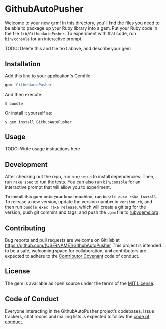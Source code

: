 # GithubAutoPusher

Welcome to your new gem! In this directory, you'll find the files you need to be able to package up your Ruby library into a gem. Put your Ruby code in the file `lib/GithubAutoPusher`. To experiment with that code, run `bin/console` for an interactive prompt.

TODO: Delete this and the text above, and describe your gem

## Installation

Add this line to your application's Gemfile:

```ruby
gem 'GithubAutoPusher'
```

And then execute:

    $ bundle

Or install it yourself as:

    $ gem install GithubAutoPusher

## Usage

TODO: Write usage instructions here

## Development

After checking out the repo, run `bin/setup` to install dependencies. Then, run `rake spec` to run the tests. You can also run `bin/console` for an interactive prompt that will allow you to experiment.

To install this gem onto your local machine, run `bundle exec rake install`. To release a new version, update the version number in `version.rb`, and then run `bundle exec rake release`, which will create a git tag for the version, push git commits and tags, and push the `.gem` file to [rubygems.org](https://rubygems.org).

## Contributing

Bug reports and pull requests are welcome on GitHub at https://github.com/[USERNAME]/GithubAutoPusher. This project is intended to be a safe, welcoming space for collaboration, and contributors are expected to adhere to the [Contributor Covenant](http://contributor-covenant.org) code of conduct.

## License

The gem is available as open source under the terms of the [MIT License](https://opensource.org/licenses/MIT).

## Code of Conduct

Everyone interacting in the GithubAutoPusher project’s codebases, issue trackers, chat rooms and mailing lists is expected to follow the [code of conduct](https://github.com/[USERNAME]/GithubAutoPusher/blob/master/CODE_OF_CONDUCT.md).
